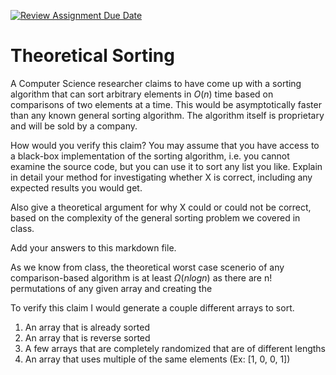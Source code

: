 [![Review Assignment Due Date](https://classroom.github.com/assets/deadline-readme-button-24ddc0f5d75046c5622901739e7c5dd533143b0c8e959d652212380cedb1ea36.svg)](https://classroom.github.com/a/9YUeXH71)
# Theoretical Sorting

A Computer Science researcher claims to have come up with a sorting algorithm
that can sort arbitrary elements in $O(n)$ time based on comparisons of two
elements at a time. This would be asymptotically faster than any known general
sorting algorithm. The algorithm itself is proprietary and will be sold by a
company.

How would you verify this claim? You may assume that you have access to a
black-box implementation of the sorting algorithm, i.e. you cannot examine the
source code, but you can use it to sort any list you like. Explain in detail
your method for investigating whether X is correct, including any expected
results you would get.

Also give a theoretical argument for why X could or could not be correct, based
on the complexity of the general sorting problem we covered in class.

Add your answers to this markdown file.

As we know from class, the theoretical worst case scenerio of any 
comparison-based algorithm is at least $\Omega (nlogn)$ as there
are n! permutations of any given array and creating the 

To verify this claim I would generate a couple different arrays to sort.
1. An array that is already sorted
2. An array that is reverse sorted
3. A few arrays that are completely randomized that are of different lengths
4. An array that uses multiple of the same elements (Ex: [1, 0, 0, 1])

